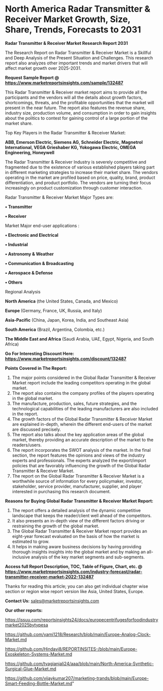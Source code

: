 # North America Radar Transmitter & Receiver Market Growth, Size, Share, Trends, Forecasts to 2031

<strong>Radar Transmitter & Receiver Market Research Report 2031</strong>

The Research Report on Radar Transmitter & Receiver Market is a Skillful and Deep Analysis of the Present Situation and Challenges. This research report also analyzes other important trends and market drivers that will affect market growth over 2025-2031.

<strong>Request Sample Report @ <a href=https://www.marketreportsinsights.com/sample/132487>https://www.marketreportsinsights.com/sample/132487</a></strong>

This Radar Transmitter & Receiver market report aims to provide all the participants and the vendors will all the details about growth factors, shortcomings, threats, and the profitable opportunities that the market will present in the near future. The report also features the revenue share, industry size, production volume, and consumption in order to gain insights about the politics to contest for gaining control of a large portion of the market share.

Top Key Players in the Radar Transmitter & Receiver Market:

<strong>ABB, Emerson Electric, Siemens AG, Schneider Electric, Magnetrol International, VEGA Grieshaber KG, Yokogawa Electric, OMEGA Engineering, Honeywell</strong>

The Radar Transmitter & Receiver Industry is severely competitive and fragmented due to the existence of various established players taking part in different marketing strategies to increase their market share. The vendors operating in the market are profiled based on price, quality, brand, product differentiation, and product portfolio. The vendors are turning their focus increasingly on product customization through customer interaction.

Radar Transmitter & Receiver Market Major Types are:

<strong>• Transmitter

• Receiver</strong>

Market Major end-user applications :

<strong>• Electronic and Electrical

• Industrial

• Astronomy & Weather

• Communication & Broadcasting

• Aerospace & Defense

• Others</strong>

Regional Analysis

</u><strong><b>North America</b></strong> (the United States, Canada, and Mexico)

<strong><b>Europe </b></strong>(Germany, France, UK, Russia, and Italy)

<strong><b>Asia-Pacific</b></strong> (China, Japan, Korea, India, and Southeast Asia)

<strong><b>South America</b></strong> (Brazil, Argentina, Colombia, etc.)

<strong><b>The Middle East and Africa</b></strong> (Saudi Arabia, UAE, Egypt, Nigeria, and South Africa)

<strong>Go For Interesting Discount Here: <a href=https://www.marketreportsinsights.com/discount/132487>https://www.marketreportsinsights.com/discount/132487</a></strong>

<strong>Points Covered in The Report:</strong>
<ol>
  <li>The major points considered in the Global Radar Transmitter & Receiver Market report include the leading competitors operating in the global market.</li>
  <li>The report also contains the company profiles of the players operating in the global market.</li>
  <li>The manufacture, production, sales, future strategies, and the technological capabilities of the leading manufacturers are also included in the report.</li>
  <li>The growth factors of the Global Radar Transmitter & Receiver Market are explained in-depth, wherein the different end-users of the market are discussed precisely.</li>
  <li>The report also talks about the key application areas of the global market, thereby providing an accurate description of the market to the readers/users.</li>
  <li>The report incorporates the SWOT analysis of the market. In the final section, the report features the opinions and views of the industry experts and professionals. The experts analyzed the export/import policies that are favorably influencing the growth of the Global Radar Transmitter & Receiver Market.</li>
  <li>The report on the Global Radar Transmitter & Receiver Market is a worthwhile source of information for every policymaker, investor, stakeholder, service provider, manufacturer, supplier, and player interested in purchasing this research document.</li>
</ol>
<strong>Reasons for Buying Global Radar Transmitter & Receiver Market Report:</strong>

<ol>
  <li>The report offers a detailed analysis of the dynamic competitive landscape that keeps the reader/client well ahead of the competitors.</li>
  <li>It also presents an in-depth view of the different factors driving or restraining the growth of the global market.</li>
  <li>The Global Radar Transmitter & Receiver Market report provides an eight-year forecast evaluated on the basis of how the market is estimated to grow.</li>
  <li>It helps in making aware business decisions by having providing thorough insights insights into the global market and by making an all-inclusive analysis of the key market segments and sub-segments.</li>
</ol>
<strong>Access full Report Description, TOC, Table of Figure, Chart, etc. @ <a href=https://www.marketreportsinsights.com/industry-forecast/radar-transmitter-receiver-market-2022-132487>https://www.marketreportsinsights.com/industry-forecast/radar-transmitter-receiver-market-2022-132487</a></strong>


Thanks for reading this article; you can also get individual chapter wise section or region wise report version like Asia, United States, Europe.

<strong>Contact Us:</strong>
sales@marketreportsinsights.com

<strong>Our other reports:</strong>

<a href=https://issuu.com/reportsinsights24/docs/europecentrifugesforfoodindustrymarket2025bytypesa>https://issuu.com/reportsinsights24/docs/europecentrifugesforfoodindustrymarket2025bytypesa</a>

<a href=https://github.com/yami1218/Research/blob/main/Europe-Analog-Clock-Market.md>https://github.com/yami1218/Research/blob/main/Europe-Analog-Clock-Market.md</a>

<a href=https://github.com/Hindavi8/REPORTINSITES-/blob/main/Europe-Exoskeleton-Systems-Market.md>https://github.com/Hindavi8/REPORTINSITES-/blob/main/Europe-Exoskeleton-Systems-Market.md</a>

<a href=https://github.com/tyagianjali24/aaa/blob/main/North-America-Synthetic-Surgical-Glue-Market.md>https://github.com/tyagianjali24/aaa/blob/main/North-America-Synthetic-Surgical-Glue-Market.md</a>

<a href=https://github.com/vijaykumar207/marketing-trands/blob/main/Europe-Smart-Feeding-Bottle-Market.md>https://github.com/vijaykumar207/marketing-trands/blob/main/Europe-Smart-Feeding-Bottle-Market.md</a>"
